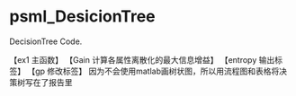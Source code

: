 # psml_DesicionTree
DecisionTree Code.

【ex1 主函数】
【Gain 计算各属性离散化的最大信息增益】
【entropy 输出标签】
【gp 修改标签】
因为不会使用matlab画树状图，所以用流程图和表格将决策树写在了报告里
